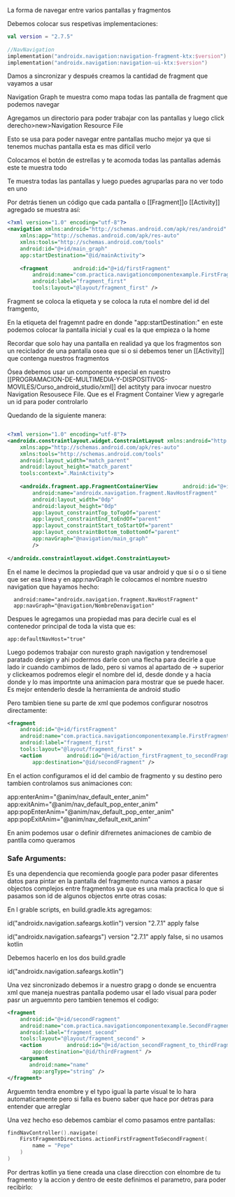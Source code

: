 La forma de navegar entre varios pantallas y fragmentos

Debemos colocar sus respetivas implementaciones:

```kotlin
val version = "2.7.5"  
  
//NavNavigation  
implementation("androidx.navigation:navigation-fragment-ktx:$version")  
implementation("androidx.navigation:navigation-ui-ktx:$version")

```


Damos a sincronizar y después creamos la cantidad de fragment que vayamos a usar


Navigation Graph te muestra como mapa todas las pantalla de fragment que podemos navegar

Agregamos un directorio para poder trabajar con las pantallas y luego click derecho>new>Navigation Resource File

Esto se usa para poder navegar entre pantallas mucho mejor ya que si tenemos muchas pantalla esta es mas difícil verlo

Colocamos el botón de estrellas y te acomoda todas las pantallas además este te muestra todo


Te muestra todas las pantallas y luego puedes agruparlas para no ver todo en uno

Por detrás tienen un código que cada pantalla o [[Fragment]]o [[Activity]] agregado se muestra así:

```xml
<?xml version="1.0" encoding="utf-8"?>  
<navigation xmlns:android="http://schemas.android.com/apk/res/android"  
    xmlns:app="http://schemas.android.com/apk/res-auto"  
    xmlns:tools="http://schemas.android.com/tools"  
    android:id="@+id/main_graph"  
    app:startDestination="@id/mainActivity">  
  
    <fragment        android:id="@+id/firstFragment"  
        android:name="com.practica.navigationcomponentexample.FirstFragment"  
        android:label="fragment_first"  
        tools:layout="@layout/fragment_first" />

```

Fragment se coloca la etiqueta y se coloca la ruta el nombre del id del framgento, 

En la etiqueta del fragemnt padre en donde "app:startDestination:" en este podemos colocar la pantalla inicial y cual es la que empieza o la home

Recordar que solo hay una pantalla en realidad ya que los fragmentos son un reciclador de una pantalla osea que si o si debemos tener un [[Activity]] que contenga nuestros fragmentos

Ósea debemos usar un componente especial en nuestro [[PROGRAMACION-DE-MULTIMEDIA-Y-DISPOSITIVOS-MOVILES/Curso_android_studio/xml]] del actityty para invocar nuestro Navigation Resousece File. Que es el Fragment Container View y agregarle un id para poder controlarlo

Quedando de la siguiente manera:

```xml

<?xml version="1.0" encoding="utf-8"?>  
<androidx.constraintlayout.widget.ConstraintLayout xmlns:android="http://schemas.android.com/apk/res/android"  
    xmlns:app="http://schemas.android.com/apk/res-auto"  
    xmlns:tools="http://schemas.android.com/tools"  
    android:layout_width="match_parent"  
    android:layout_height="match_parent"  
    tools:context=".MainActivity">  
  
    <androidx.fragment.app.FragmentContainerView        android:id="@+id/navHostFragment"  
        android:name="androidx.navigation.fragment.NavHostFragment"  
        android:layout_width="0dp"  
        android:layout_height="0dp"  
        app:layout_constraintTop_toTopOf="parent"  
        app:layout_constraintEnd_toEndOf="parent"  
        app:layout_constraintStart_toStartOf="parent"  
        app:layout_constraintBottom_toBottomOf="parent"  
        app:navGraph="@navigation/main_graph"  
        />  
  
</androidx.constraintlayout.widget.ConstraintLayout>
```

En el name le decimos la propiedad que va usar android y que si o o si tiene que ser esa linea y en app:navGraph le colocamos el nombre nuestro navigation que hayamos hecho:

	  android:name="androidx.navigation.fragment.NavHostFragment"  
	  app:navGraph="@navigation/NombreDenavigation"  


Despues le agregamos una propiedad mas para decirle cual es el contenedor principal de toda la vista que es:

	app:defaultNavHost="true"


Luego podemos trabajar con nuresto graph navigation y tendremosel paratado design y ahi podermos darle con una flecha para decirle a que lado ir cuando cambimos de lado, pero si vamos al apartado de -> superior y clickeamos podremos elegir el nombre del id, desde donde y a hacia donde y lo mas importnte una animacion para mostrar que se puede hacer. Es mejor entenderlo desde la herramienta de android studio

Pero tambien tiene  su parte de xml que podemos configurar nosotros directamente:

```xml
<fragment  
    android:id="@+id/firstFragment"  
    android:name="com.practica.navigationcomponentexample.FirstFragment"  
    android:label="fragment_first"  
    tools:layout="@layout/fragment_first" >  
    <action        android:id="@+id/action_firstFragment_to_secondFragment"  
        app:destination="@id/secondFragment" />
```
En el action configuramos el id del cambio de fragmento y su destino pero tambien controlamos sus animaciones con:

app:enterAnim="@anim/nav_default_enter_anim"  
app:exitAnim="@anim/nav_default_pop_enter_anim"  
app:popEnterAnim="@anim/nav_default_pop_enter_anim"  
app:popExitAnim="@anim/nav_default_exit_anim"

En anim podemos usar o definir difrernetes animaciones de cambio de pantlla como queramos

### Safe Arguments:

Es una dependencia que recomienda google para poder pasar diferentes datos para pintar en la pantalla del fragmento nunca vamos a pasar objectos complejos entre fragmentos ya que es una mala practica lo que si pasamos son id de algunos objectos enrte otras cosas:

En l grable scripts, en build.gradle.kts agregamos:

id("androidx.navigation.safeargs.kotlin") version "2.7.1" apply false

id("androidx.navigation.safeargs") version "2.7.1" apply false, si no usamos kotlin


Debemos hacerlo en los dos build.gradle

id("androidx.navigation.safeargs.kotlin")

Una vez sincronizado debemos ir a nuestro grapg o donde se encuentra xml que maneja nuestras pantalla podemo usar el lado visual para poder pasr un arguemnto pero tambien tenemos el codigo:

```xml
<fragment  
    android:id="@+id/secondFragment"  
    android:name="com.practica.navigationcomponentexample.SecondFragment"  
    android:label="fragment_second"  
    tools:layout="@layout/fragment_second" >  
    <action        android:id="@+id/action_secondFragment_to_thirdFragment"  
        app:destination="@id/thirdFragment" />  
    <argument     
       android:name="name"  
        app:argType="string" />  
</fragment>
```


Arguemtn tendra enombre y el typo igual la parte visual te lo hara automaticamente pero si falla es  bueno saber que hace por detras para entender que arreglar

Una vez hecho eso debemos cambiar el como pasamos entre pantallas:

```kotlin
findNavController().navigate(  
    FirstFragmentDirections.actionFirstFragmentToSecondFragment(  
        name = "Pepe"  
    )  
)
```

Por dertras kotlin ya tiene creada una clase direcction con elnombre de tu fragmento y la accion y dentro de eeste definimos el parametro, para poder recibirlo:

```kotlin
```